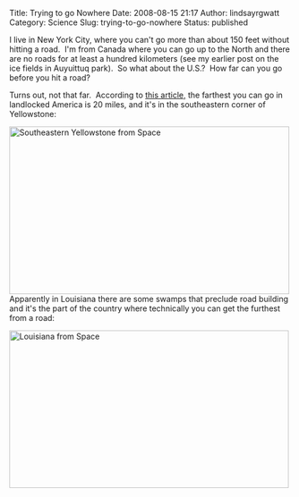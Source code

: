 Title: Trying to go Nowhere
Date: 2008-08-15 21:17
Author: lindsayrgwatt
Category: Science
Slug: trying-to-go-nowhere
Status: published

I live in New York City, where you can't go more than about 150 feet without hitting a road.  I'm from Canada where you can go up to the North and there are no roads for at least a hundred kilometers (see my earlier post on the ice fields in Auyuittuq park).  So what about the U.S.?  How far can you go before you hit a road?

Turns out, not that far.  According to [this article,](http://209.85.215.104/search?q=cache:kos7rbhTutUJ:blog.sciencenews.org/mathtrek/2007/05/miles_from_nowhere.html%20longest%20distance%20from%20a%20road%20in%20contiguous%20us&hl=en&ct=clnk&cd=4&gl=us&client=firefox-a) the farthest you can go in landlocked America is 20 miles, and it's in the southeastern corner of Yellowstone:

[<img src="{static}/images/2008/08/picture-11.png" title="Southeastern Yellowstone from Space" class="aligncenter size-full " width="500" height="300" />]({static}/images/2008/08/picture-11.png)Apparently in Louisiana there are some swamps that preclude road building and it's the part of the country where technically you can get the furthest from a road:

[<img src="{static}/images/2008/08/picture-2.png" title="Louisiana from Space" class="aligncenter size-full " width="499" height="282" />]({static}/images/2008/08/picture-2.png)
